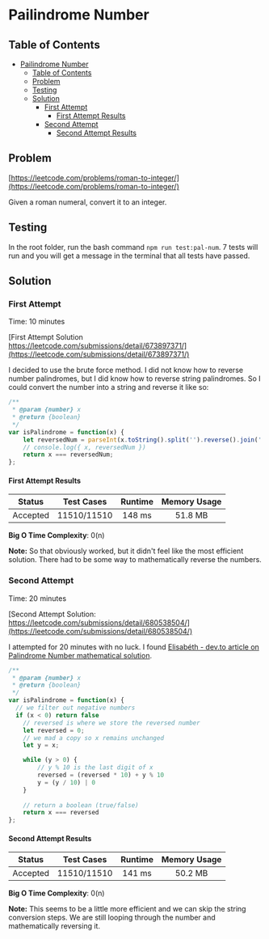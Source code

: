 # Pailindrome Number

## Table of Contents
- [Pailindrome Number](#pailindrome-number)
  - [Table of Contents](#table-of-contents)
  - [Problem](#problem)
  - [Testing](#testing)
  - [Solution](#solution)
    - [First Attempt](#first-attempt)
      - [First Attempt Results](#first-attempt-results)
    - [Second Attempt](#second-attempt)
      - [Second Attempt Results](#second-attempt-results)


## Problem

[https://leetcode.com/problems/roman-to-integer/](https://leetcode.com/problems/roman-to-integer/)

Given a roman numeral, convert it to an integer.

## Testing

In the root folder, run the bash command `npm run test:pal-num`. 7 tests will run and you will get a message in the terminal that all tests have passed.

## Solution

### First Attempt

Time: 10 minutes

[First Attempt Solution https://leetcode.com/submissions/detail/673897371/](https://leetcode.com/submissions/detail/673897371/)

I decided to use the brute force method. I did not know how to reverse number palindromes, but I did know how to reverse string palindromes. So I could convert the number into a string and reverse it like so:

```js
/**
 * @param {number} x
 * @return {boolean}
 */
var isPalindrome = function(x) {
    let reversedNum = parseInt(x.toString().split('').reverse().join(''));
    // console.log({ x, reversedNum })
    return x === reversedNum;
};
```

#### First Attempt Results

|  Status      | Test Cases  | Runtime | Memory Usage |   
|:------------:|:-----------:|:-------:|:------------:|
| Accepted     | 11510/11510 |  148 ms |    51.8 MB   | 

**Big O Time Complexity**: 0(n)

**Note:** So that obviously worked, but it didn't feel like the most efficient solution. There had to be some way to mathematically reverse the numbers.

### Second Attempt

Time: 20 minutes

[Second Attempt Solution: https://leetcode.com/submissions/detail/680538504/](https://leetcode.com/submissions/detail/680538504/)

I attempted for 20 minutes with no luck. I found [Elisabéth - dev.to article on Palindrome Number mathematical solution](https://dev.to/elisabethdiang/leetcode-palindrome-number-w-fun-javascript-mathematical-approach-1obi). 

```js
/**
 * @param {number} x
 * @return {boolean}
 */
var isPalindrome = function(x) {
  // we filter out negative numbers
  if (x < 0) return false
    // reversed is where we store the reversed number
    let reversed = 0;
    // we mad a copy so x remains unchanged
    let y = x;

    while (y > 0) {
        // y % 10 is the last digit of x
        reversed = (reversed * 10) + y % 10
        y = (y / 10) | 0
    }
    
    // return a boolean (true/false)
    return x === reversed
};
```
#### Second Attempt Results

|  Status      | Test Cases  | Runtime | Memory Usage |   
|:------------:|:-----------:|:-------:|:------------:|
| Accepted     | 11510/11510 |  141 ms |    50.2 MB   | 

**Big O Time Complexity**: 0(n)
 
**Note:** This seems to be a little more efficient and we can skip the string conversion steps. We are still looping through the number and mathematically reversing it.
